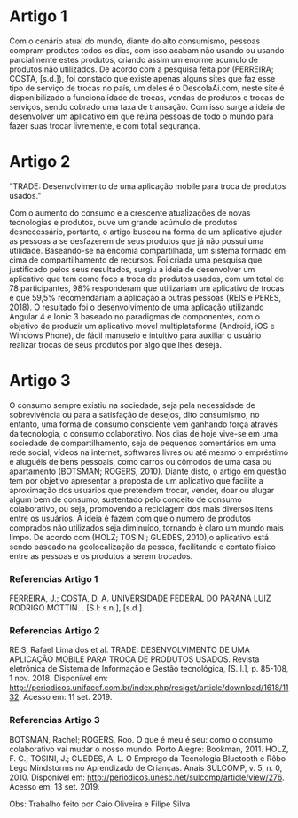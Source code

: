 # Artigo 1

Com o cenário atual do mundo, diante do alto consumismo, pessoas compram produtos todos os dias, com isso acabam não usando ou usando parcialmente estes produtos, criando assim um enorme acumulo de produtos não utilizados. De acordo com a pesquisa feita por (FERREIRA; COSTA, [s.d.]), foi constado que existe apenas alguns sites que faz esse tipo de serviço de trocas no país, um deles é o DescolaAi.com, neste site é disponibilizado a funcionalidade de trocas, vendas de produtos e trocas de serviços, sendo cobrado uma taxa de transação.
Com isso surge a ideia de desenvolver um aplicativo em que reúna pessoas de todo o mundo para fazer suas trocar livremente, e com total segurança.

# Artigo 2

"TRADE: Desenvolvimento de uma aplicação mobile para troca de produtos usados."

Com o aumento do consumo e a crescente atualizações de novas tecnologias e produtos, ouve um grande acúmulo de produtos desnecessário, portanto, o artigo buscou na forma de um aplicativo ajudar as pessoas a se desfazerem de seus produtos que já não possui uma utilidade. Baseando-se na encomia compartilhada, um sistema formado em cima de compartilhamento de recursos. Foi criada uma pesquisa que justificado pelos seus resultados, surgiu a ideia de desenvolver um aplicativo que tem como foco a troca de produtos usados, com um total de 78 participantes, 98% responderam que utilizariam um aplicativo de trocas e que 59,5% recomendariam a aplicação a outras pessoas (REIS e PERES, 2018). O resultado foi o desenvolvimento de uma aplicação utilizando Angular 4 e Ionic 3 baseado no paradigmas de componentes, com o objetivo de produzir um aplicativo móvel multiplataforma (Android, iOS e Windows Phone), de fácil manuseio e intuitivo para auxiliar o usuário realizar trocas de seus produtos por algo que lhes deseja.

# Artigo 3

O consumo sempre existiu na sociedade, seja pela necessidade de sobrevivência ou para a satisfação de desejos, dito consumismo, no entanto, uma forma de consumo consciente vem ganhando força através da tecnologia, o consumo colaborativo. Nos dias de hoje vive-se em uma sociedade de compartilhamento, seja de pequenos comentários em uma rede social, vídeos na internet, softwares livres ou até mesmo o empréstimo e aluguéis de bens pessoais, como carros ou cômodos de uma casa ou apartamento (BOTSMAN; ROGERS, 2010).
Diante disto, o artigo em questão tem por objetivo apresentar a proposta de um aplicativo que facilite a aproximação dos usuários que pretendem trocar, vender, doar ou alugar algum bem de consumo, sustentado pelo conceito de consumo colaborativo, ou seja, promovendo a reciclagem dos mais diversos itens entre os usuários. A ideia é fazem com que o numero de produtos comprados não utilizados seja diminuído, tornando é claro um mundo mais limpo. De acordo com (HOLZ; TOSINI; GUEDES, 2010),o aplicativo está sendo baseado na geolocalização da pessoa, facilitando o contato fisico entre as pessoas e os produtos a serem trocados.


### Referencias Artigo 1
FERREIRA, J.; COSTA, D. A. UNIVERSIDADE FEDERAL DO PARANÁ LUIZ RODRIGO MOTTIN. . [S.l: s.n.], [s.d.].

### Referencias Artigo 2
REIS, Rafael Lima dos et al. TRADE: DESENVOLVIMENTO DE UMA APLICAÇÃO MOBILE PARA TROCA DE PRODUTOS USADOS. Revista eletrônica de Sistema de Informação e Gestão tecnológica, [S. l.], p. 85-108, 1 nov. 2018. Disponível em: http://periodicos.unifacef.com.br/index.php/resiget/article/download/1618/1132. Acesso em: 11 set. 2019.

### Referencias Artigo 3
BOTSMAN, Rachel; ROGERS, Roo. O que é meu é seu: como o consumo colaborativo vai mudar o nosso mundo. Porto Alegre: Bookman, 2011.
HOLZ, F. C.; TOSINI, J.; GUEDES, A. L. O Emprego da Tecnologia Bluetooth e Rôbo Lego Mindstorms no Aprendizado de Crianças. Anais SULCOMP, v. 5, n. 0, 2010. Disponível em: <http://periodicos.unesc.net/sulcomp/article/view/276>. Acesso em: 13 set. 2019.

Obs: Trabalho feito por Caio Oliveira e Filipe Silva


